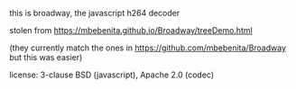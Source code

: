 this is broadway, the javascript h264 decoder

stolen from https://mbebenita.github.io/Broadway/treeDemo.html

(they currently match the ones in https://github.com/mbebenita/Broadway but this was easier)

license: 3-clause BSD (javascript), Apache 2.0 (codec)
